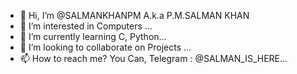 - 👋 Hi, I’m @SALMANKHANPM A.k.a P.M.SALMAN KHAN
- 👀 I’m interested in Computers ...
- 🌱 I’m currently learning C, Python...
- 💞️ I’m looking to collaborate on Projects ...
- 📫 How to reach me? You Can, Telegram : @SALMAN_IS_HERE...

<!---
SALMANKHANPM/SALMANKHANPM is a ✨ special ✨ repository because its `README.md` (this file) appears on your GitHub profile.
You can click the Preview link to take a look at your changes.
--->
